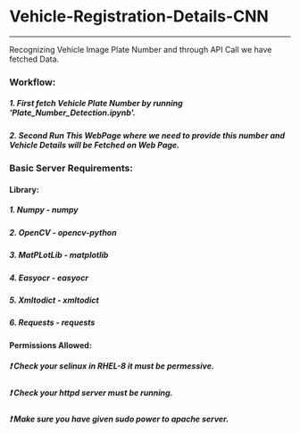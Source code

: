# Vehicle-Registration-Details-CNN
----------------------------------
Recognizing Vehicle Image Plate Number and through API Call we have fetched Data.

### Workflow:

##### 1. First fetch Vehicle Plate Number by running 'Plate_Number_Detection.ipynb'.
##### 2. Second Run This WebPage where we need to provide this number and Vehicle Details will be Fetched on Web Page.


### Basic Server Requirements:

#### Library:

##### 1. Numpy      - numpy 
##### 2. OpenCV     - opencv-python
##### 3. MatPLotLib - matplotlib
##### 4. Easyocr    - easyocr
##### 5. Xmltodict  - xmltodict
##### 6. Requests   - requests

#### Permissions Allowed: 

##### ❗ Check your selinux in RHEL-8 it must be permessive.
##### ❗ Check your httpd server must be running.
##### ❗ Make sure you have given sudo power to apache server.
